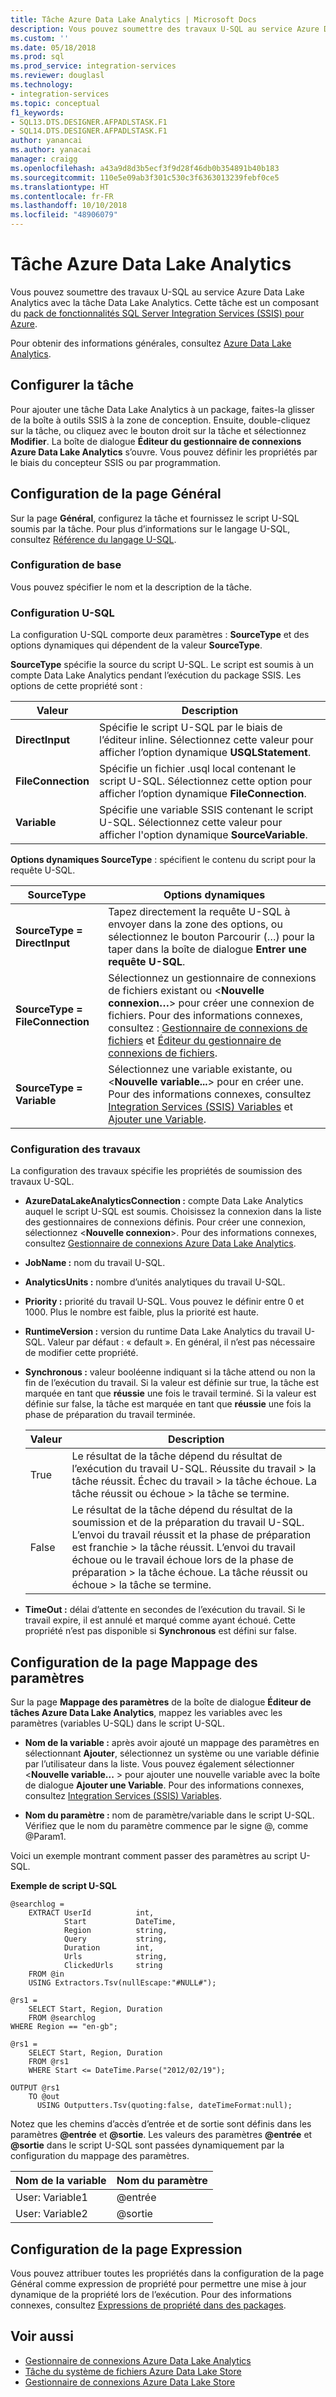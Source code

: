 ```yaml
---
title: Tâche Azure Data Lake Analytics | Microsoft Docs
description: Vous pouvez soumettre des travaux U-SQL au service Azure Data Lake Analytics avec la tâche Data Lake Analytics.
ms.custom: ''
ms.date: 05/18/2018
ms.prod: sql
ms.prod_service: integration-services
ms.reviewer: douglasl
ms.technology:
- integration-services
ms.topic: conceptual
f1_keywords:
- SQL13.DTS.DESIGNER.AFPADLSTASK.F1
- SQL14.DTS.DESIGNER.AFPADLSTASK.F1
author: yanancai
ms.author: yanacai
manager: craigg
ms.openlocfilehash: a43a9d8d3b5ecf3f9d28f46db0b354891b40b183
ms.sourcegitcommit: 110e5e09ab3f301c530c3f6363013239febf0ce5
ms.translationtype: HT
ms.contentlocale: fr-FR
ms.lasthandoff: 10/10/2018
ms.locfileid: "48906079"
---
```

# <a name="azure-data-lake-analytics-task"></a>Tâche Azure Data Lake Analytics

Vous pouvez soumettre des travaux U-SQL au service Azure Data Lake Analytics avec la tâche Data Lake Analytics. Cette tâche est un composant du [pack de fonctionnalités SQL Server Integration Services (SSIS) pour Azure](../../integration-services/azure-feature-pack-for-integration-services-ssis.md).

Pour obtenir des informations générales, consultez [Azure Data Lake Analytics](https://azure.microsoft.com/services/data-lake-analytics/).

## <a name="configure-the-task"></a>Configurer la tâche

Pour ajouter une tâche Data Lake Analytics à un package, faites-la glisser de la boîte à outils SSIS à la zone de conception. Ensuite, double-cliquez sur la tâche, ou cliquez avec le bouton droit sur la tâche et sélectionnez **Modifier**. La boîte de dialogue **Éditeur du gestionnaire de connexions Azure Data Lake Analytics** s’ouvre. Vous pouvez définir les propriétés par le biais du concepteur SSIS ou par programmation.

## <a name="general-page-configuration"></a>Configuration de la page Général

Sur la page **Général**, configurez la tâche et fournissez le script U-SQL soumis par la tâche. Pour plus d’informations sur le langage U-SQL, consultez [Référence du langage U-SQL](https://msdn.microsoft.com/azure/data-lake-analytics/u-sql/u-sql-language-reference).

### <a name="basic-configuration"></a>Configuration de base

Vous pouvez spécifier le nom et la description de la tâche.

### <a name="u-sql-configuration"></a>Configuration U-SQL

La configuration U-SQL comporte deux paramètres : **SourceType** et des options dynamiques qui dépendent de la valeur **SourceType**. 

**SourceType** spécifie la source du script U-SQL. Le script est soumis à un compte Data Lake Analytics pendant l’exécution du package SSIS. Les options de cette propriété sont :

|Valeur|Description|  
|-----------|-----------------|  
|**DirectInput**|Spécifie le script U-SQL par le biais de l’éditeur inline. Sélectionnez cette valeur pour afficher l’option dynamique **USQLStatement**.|  
|**FileConnection**|Spécifie un fichier .usql local contenant le script U-SQL. Sélectionnez cette option pour afficher l’option dynamique **FileConnection**.|  
|**Variable**|Spécifie une variable SSIS contenant le script U-SQL. Sélectionnez cette valeur pour afficher l'option dynamique **SourceVariable**.|

**Options dynamiques SourceType** : spécifient le contenu du script pour la requête U-SQL. 

|SourceType|Options dynamiques|  
|-----------|-----------------|  
|**SourceType = DirectInput**|Tapez directement la requête U-SQL à envoyer dans la zone des options, ou sélectionnez le bouton Parcourir (…) pour la taper dans la boîte de dialogue **Entrer une requête U-SQL**.|  
|**SourceType = FileConnection**|Sélectionnez un gestionnaire de connexions de fichiers existant ou <**Nouvelle connexion…**> pour créer une connexion de fichiers. Pour des informations connexes, consultez : [Gestionnaire de connexions de fichiers](../../integration-services/connection-manager/file-connection-manager.md) et [Éditeur du gestionnaire de connexions de fichiers](../../integration-services/connection-manager/file-connection-manager-editor.md).|  
|**SourceType = Variable**|Sélectionnez une variable existante, ou \<**Nouvelle variable...**> pour en créer une. Pour des informations connexes, consultez [Integration Services &#40;SSIS&#41; Variables](../../integration-services/integration-services-ssis-variables.md) et [Ajouter une Variable](http://msdn.microsoft.com/library/d09b5d31-433f-4f7c-8c68-9df3a97785d5).|


### <a name="job-configuration"></a>Configuration des travaux
La configuration des travaux spécifie les propriétés de soumission des travaux U-SQL.

- **AzureDataLakeAnalyticsConnection :** compte Data Lake Analytics auquel le script U-SQL est soumis. Choisissez la connexion dans la liste des gestionnaires de connexions définis. Pour créer une connexion, sélectionnez <**Nouvelle connexion**>. Pour des informations connexes, consultez [Gestionnaire de connexions Azure Data Lake Analytics](../../integration-services/connection-manager/azure-data-lake-analytics-connection-manager.md).

- **JobName :** nom du travail U-SQL. 
- **AnalyticsUnits :** nombre d’unités analytiques du travail U-SQL.
- **Priority :** priorité du travail U-SQL. Vous pouvez le définir entre 0 et 1000. Plus le nombre est faible, plus la priorité est haute.
- **RuntimeVersion :** version du runtime Data Lake Analytics du travail U-SQL. Valeur par défaut : « default ». En général, il n’est pas nécessaire de modifier cette propriété.
- **Synchronous :** valeur booléenne indiquant si la tâche attend ou non la fin de l’exécution du travail. Si la valeur est définie sur true, la tâche est marquée en tant que **réussie** une fois le travail terminé. Si la valeur est définie sur false, la tâche est marquée en tant que **réussie** une fois la phase de préparation du travail terminée.

  |Valeur|Description|
  |-----------|-----------------|
  |True|Le résultat de la tâche dépend du résultat de l’exécution du travail U-SQL. Réussite du travail > la tâche réussit. Échec du travail > la tâche échoue. La tâche réussit ou échoue > la tâche se termine.|
  |False|Le résultat de la tâche dépend du résultat de la soumission et de la préparation du travail U-SQL. L’envoi du travail réussit et la phase de préparation est franchie > la tâche réussit. L’envoi du travail échoue ou le travail échoue lors de la phase de préparation > la tâche échoue. La tâche réussit ou échoue > la tâche se termine.|

- **TimeOut :** délai d’attente en secondes de l’exécution du travail. Si le travail expire, il est annulé et marqué comme ayant échoué. Cette propriété n’est pas disponible si **Synchronous** est défini sur false.

## <a name="parameter-mapping-page-configuration"></a>Configuration de la page Mappage des paramètres

Sur la page **Mappage des paramètres** de la boîte de dialogue **Éditeur de tâches Azure Data Lake Analytics**, mappez les variables avec les paramètres (variables U-SQL) dans le script U-SQL.

- **Nom de la variable :** après avoir ajouté un mappage des paramètres en sélectionnant **Ajouter**, sélectionnez un système ou une variable définie par l’utilisateur dans la liste. Vous pouvez également sélectionner <**Nouvelle variable...** > pour ajouter une nouvelle variable avec la boîte de dialogue **Ajouter une Variable**. Pour des informations connexes, consultez [Integration Services &#40;SSIS&#41; Variables](../../integration-services/integration-services-ssis-variables.md).  

- **Nom du paramètre :** nom de paramètre/variable dans le script U-SQL. Vérifiez que le nom du paramètre commence par le signe \@, comme \@Param1. 

Voici un exemple montrant comment passer des paramètres au script U-SQL.

**Exemple de script U-SQL**
```
@searchlog =
    EXTRACT UserId          int,
            Start           DateTime,
            Region          string,
            Query           string,
            Duration        int,
            Urls            string,
            ClickedUrls     string
    FROM @in
    USING Extractors.Tsv(nullEscape:"#NULL#");

@rs1 =
    SELECT Start, Region, Duration
    FROM @searchlog
WHERE Region == "en-gb";

@rs1 =
    SELECT Start, Region, Duration
    FROM @rs1
    WHERE Start <= DateTime.Parse("2012/02/19");

OUTPUT @rs1   
    TO @out
      USING Outputters.Tsv(quoting:false, dateTimeFormat:null);
```

Notez que les chemins d’accès d’entrée et de sortie sont définis dans les paramètres **\@entrée** et **\@sortie**. Les valeurs des paramètres **\@entrée** et **\@sortie** dans le script U-SQL sont passées dynamiquement par la configuration du mappage des paramètres.

|Nom de la variable|Nom du paramètre|
|-------------|--------------|
|User: Variable1|\@entrée|
|User: Variable2|\@sortie| 

## <a name="expression-page-configuration"></a>Configuration de la page Expression

Vous pouvez attribuer toutes les propriétés dans la configuration de la page Général comme expression de propriété pour permettre une mise à jour dynamique de la propriété lors de l’exécution. Pour des informations connexes, consultez [Expressions de propriété dans des packages](../../integration-services/expressions/use-property-expressions-in-packages.md).

## <a name="see-also"></a>Voir aussi
- [Gestionnaire de connexions Azure Data Lake Analytics](../../integration-services/connection-manager/azure-data-lake-analytics-connection-manager.md)
- [Tâche du système de fichiers Azure Data Lake Store](../../integration-services/control-flow/azure-data-lake-store-file-system-task.md)
- [Gestionnaire de connexions Azure Data Lake Store](../../integration-services/connection-manager/azure-data-lake-store-connection-manager.md)


